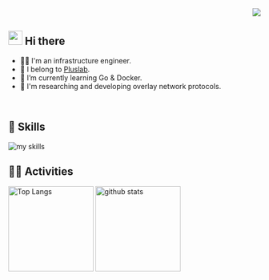 
<div align="right">
  <img src="https://komarev.com/ghpvc/?username=Minmin067" />
</div>




## <img src="https://media0.giphy.com/media/v1.Y2lkPTc5MGI3NjExNjRidDZ3cGpyc3l4ZmM5Ym1teWF0eWt3c3ZqYTFkbzd6MHE0MWRscyZlcD12MV9pbnRlcm5hbF9naWZfYnlfaWQmY3Q9Zw/unQ3IJU2RG7DO/giphy.gif" width="28"> Hi there

- 🧑‍💻 I'm an infrastructure engineer.
- 🏫 I belong to [Pluslab](https://pluslab.org/).
- 🌱 I’m currently learning Go & Docker.
- 🔧 I'm researching and developing overlay network protocols.
<br>


<!-- ライトモート：theme=light, ダークモート：theme=dark -->
<!-- アイコンの選択肢一覧：https://arc.net/l/quote/zizyykfh -->
## 🌱 Skills
<img alt="my skills" src="https://skillicons.dev/icons?theme=dark&perline=7&i=html,css,js,php,arduino,raspberrypi,linux,ubuntu,docker,unity,c,css,cpp,opencv,java,py,go" />
<br>


<!-- ライトモート：theme=light, ダークモート：theme=vue-dark  -->
## 🏃‍♀️ Activities
<div align="left"> 
  <img alt="Top Langs" height="170px" src="https://github-readme-stats.vercel.app/api?username=Minmin067&theme=vue-dark&layout=compact" />
  <img alt="github stats" height="170px" src="https://github-readme-stats.vercel.app/api/top-langs/?username=Minmin067&theme=vue-dark&layout=compact" />
</div>

<!--
**Minmin067/Minmin067** is a ✨ _special_ ✨ repository because its `README.md` (this file) appears on your GitHub profile.

Here are some ideas to get you started:

- 🔭 I’m currently working on ...
- 🌱 I’m currently learning ...
- 👯 I’m looking to collaborate on ...
- 🤔 I’m looking for help with ...
- 💬 Ask me about ...
- 📫 How to reach me: ...
- 😄 Pronouns: ...
- ⚡ Fun fact: ...
-->
